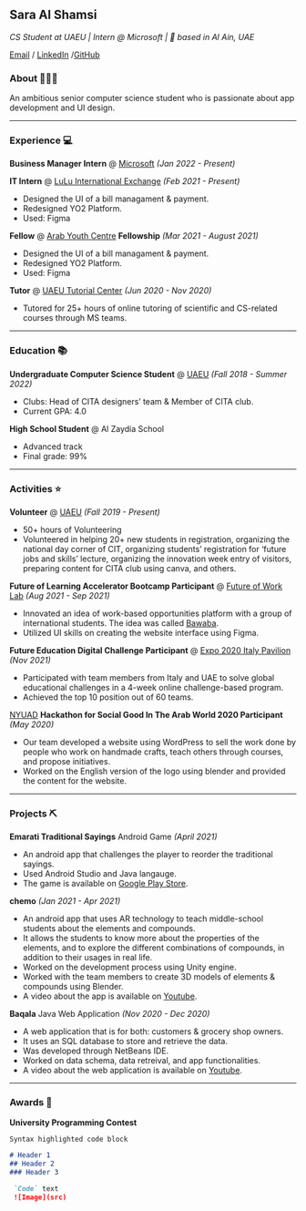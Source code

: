 ## Sara Al Shamsi
*CS Student at UAEU | Intern @ Microsoft | 📍 based in Al Ain, UAE*

[Email](https://sarakhaledalshamisi@gmail.com) / [LinkedIn](https://linkedin.com/in/sara-alshamsi) /[GitHub](https://github.com/sara167)

### About 👩🏻‍💻
An ambitious senior computer science student who is passionate about app development and UI design. 

--------------------------------------------------------------------------------------------------------

### Experience 💻

**Business Manager Intern** @ [Microsoft](https://www.microsoft.com/ar-gulf/)  *(Jan 2022 - Present)*

**IT Intern** @ [LuLu International Exchange](https://luluexchange.com/)  *(Feb 2021 - Present)*
- Designed the UI of a bill managament & payment.
- Redesigned YO2 Platform.
- Used: Figma

**Fellow** @ [Arab Youth Centre](https://arabyouthcenter.org/) **Fellowship** *(Mar 2021 - August 2021)*
- Designed the UI of a bill managament & payment.
- Redesigned YO2 Platform.
- Used: Figma

**Tutor** @ [UAEU Tutorial Center](https://www.uaeu.ac.ae/en/university_college/sasp/learningcenters/tutorial.shtml) *(Jun 2020 - Nov 2020)*
- Tutored for 25+ hours of online tutoring of scientific and CS-related courses through MS teams.

--------------------------------------------------------------------------------------------------------

### Education 📚

**Undergraduate Computer Science Student** @ [UAEU](https://www.uaeu.ac.ae/en/)  *(Fall 2018 - Summer 2022)*
- Clubs: Head of CITA designers’ team & Member of CITA club. 
- Current GPA:  4.0

**High School Student** @ Al Zaydia School
- Advanced track
- Final grade: 99%

--------------------------------------------------------------------------------------------------------

### Activities ⭐

**Volunteer** @  [UAEU](https://www.uaeu.ac.ae/en/)  *(Fall 2019 - Present)*
- 50+ hours of Volunteering 							               
-	Volunteered in helping 20+ new students in registration, organizing the national day corner of CIT, organizing students’ registration for ‘future jobs and skills’ lecture, organizing the innovation week entry of visitors, preparing content for CITA club using canva, and others.

**Future of Learning Accelerator Bootcamp Participant** @ [Future of Work Lab](https://www.futureofworklab.co/)  *(Aug 2021 - Sep 2021)*
- Innovated an idea of work-based opportunities platform with a group of international students. The idea was called [Bawaba](https://www.figma.com/file/0Yy9NHHxWF6M65TtOQuZhj/Bwaba-Prototype?node-id=0%3A1). 
 - Utilized UI skills on creating the website interface using Figma. 

**Future Education Digital Challenge Participant** @ [Expo 2020 Italy Pavilion](https://www.italyexpo2020.it/en/the-project/the-italy-pavilion/)  *(Nov 2021)*
- Participated with team members from Italy and UAE to solve global educational challenges in a 4-week online challenge-based program. 
- Achieved the top 10 position out of 60 teams. 

[NYUAD](https://nyuad.nyu.edu/en/) **Hackathon for Social Good In The Arab World 2020 Participant**			*(May 2020)*
-	Our team developed a website using WordPress to sell the work done by people who work on handmade crafts, teach others through courses, and propose initiatives.
-	Worked on the English version of the logo using blender and provided the content for the website. 

--------------------------------------------------------------------------------------------------------

### Projects ⛏️

**Emarati Traditional Sayings** Android Game  *(April 2021)*
- An android app that challenges the player to reorder the traditional sayings.
- Used Android Studio and Java langauge.
- The game is available on [Google Play Store](https://play.google.com/store/apps/details?id=com.traditionalsayings.traditionalsayingsgame). 

**chemo**  *(Jan 2021 - Apr 2021)*
-  An android app that uses AR technology to teach middle-school students about the elements and compounds. 
-  It allows the students to know more about the properties of the elements, and to explore the different combinations of compounds, in addition to their usages in real life.
-  Worked on the development process using Unity engine.
-  Worked with the team members to create 3D models of elements & compounds using Blender.
-  A video about the app is available on [Youtube](https://www.youtube.com/watch?v=MxNr1OMQIPY).

**Baqala** Java Web Application *(Nov 2020 - Dec 2020)*
- A web application that is for both: customers & grocery shop owners. 
- It uses an SQL database to store and retrieve the data.
- Was developed through NetBeans IDE.
- Worked on data schema, data retreival, and app functionalities. 
- A video about the web application is available on [Youtube](https://www.youtube.com/watch?v=tp-2c35fdPA&feature=youtu.be).

--------------------------------------------------------------------------------------------------------

### Awards 🏅

**University Programming Contest**

```markdown
Syntax highlighted code block

# Header 1
## Header 2
### Header 3

 `Code` text
 ![Image](src)
```
